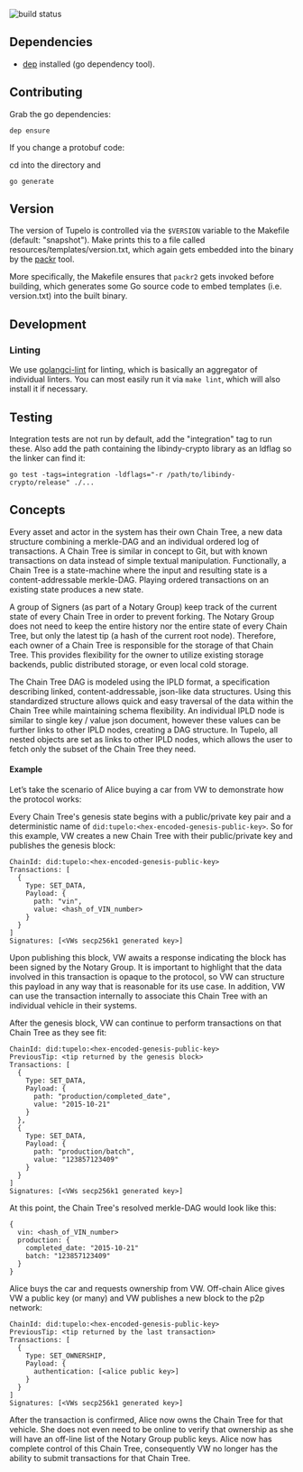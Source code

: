![build status](https://codebuild.eu-central-1.amazonaws.com/badges?uuid=eyJlbmNyeXB0ZWREYXRhIjoiNzNEYm4vWFlsRmQrdHNWajZjNW1aVEZTZWVUNkVodXFxbmJQdEJ6N2RZVVZhY2lKbXFyWEV6azBvTGpWRXRNempRbUxCYWJjL0g5S29RVG1kTDVrK3NzPSIsIml2UGFyYW1ldGVyU3BlYyI6Ii9KOTZXT2xFdk90SlJnTE0iLCJtYXRlcmlhbFNldFNlcmlhbCI6MX0%3D&branch=master)

## Dependencies

* [dep](https://github.com/golang/dep) installed (go dependency tool).

## Contributing

Grab the go dependencies:

```
dep ensure
```

If you change a protobuf code:

cd into the directory and
```
go generate
```

## Version
The version of Tupelo is controlled via the `$VERSION` variable to the Makefile 
(default: "snapshot"). Make prints this to a file called resources/templates/version.txt,
which again gets embedded into the binary by the [packr](github.com/gobuffalo/packr) tool.

More specifically, the Makefile ensures that `packr2` gets invoked before building, which
generates some Go source code to embed templates (i.e. version.txt) into the built binary.

## Development
### Linting
We use [golangci-lint](https://github.com/golangci/golangci-lint) for linting, which is
basically an aggregator of individual linters. You can most easily run it via `make lint`,
which will also install it if necessary.

## Testing

Integration tests are not run by default, add the "integration" tag to run
these. Also add the path containing the libindy-crypto library as an ldflag so
the linker can find it:

`go test -tags=integration -ldflags="-r /path/to/libindy-crypto/release" ./...`

## Concepts
Every asset and actor in the system has their own Chain Tree, a new data structure combining a merkle-DAG and an individual ordered log of transactions. A Chain Tree is similar in concept to Git, but with known transactions on data instead of simple textual manipulation. Functionally, a Chain Tree is a state-machine where the input and resulting state is a content-addressable merkle-DAG. Playing ordered transactions on an existing state produces a new state. 

A group of Signers (as part of a Notary Group) keep track of the current state of every Chain Tree in order to prevent forking. The Notary Group does not need to keep the entire history nor the entire state of every Chain Tree, but only the latest tip (a hash of the current root node). Therefore, each owner of a Chain Tree is responsible for the storage of that Chain Tree. This provides flexibility for the owner to utilize existing storage backends, public distributed storage, or even local cold storage.

The Chain Tree DAG is modeled using the IPLD format, a specification describing linked, content-addressable, json-like data structures. Using this standardized structure allows quick and easy traversal of the data within the Chain Tree while maintaining schema flexibility. An individual IPLD node is similar to single key / value json document, however these values can be further links to other IPLD nodes, creating a DAG structure. In Tupelo, all nested objects are set as links to other IPLD nodes, which allows the user to fetch only the subset of the Chain Tree they need.

#### Example
Let’s take the scenario of Alice buying a car from VW to demonstrate how the protocol works:

Every Chain Tree's genesis state begins with a public/private key pair and a deterministic name of `did:tupelo:<hex-encoded-genesis-public-key>`. So for this example, VW creates a new Chain Tree with their public/private key and publishes the genesis block:
```
ChainId: did:tupelo:<hex-encoded-genesis-public-key>
Transactions: [
  {
    Type: SET_DATA,
    Payload: {
      path: "vin",
      value: <hash_of_VIN_number>
    }
  }
]
Signatures: [<VWs secp256k1 generated key>]
```

Upon publishing this block, VW awaits a response indicating the block has been signed by the Notary Group. It is important to highlight that the data involved in this transaction is opaque to the protocol, so VW can structure this payload in any way that is reasonable for its use case. In addition, VW can use the transaction internally to associate this Chain Tree with an individual vehicle in their systems.

After the genesis block, VW can continue to perform transactions on that Chain Tree as they see fit:
```
ChainId: did:tupelo:<hex-encoded-genesis-public-key>
PreviousTip: <tip returned by the genesis block>
Transactions: [
  {
    Type: SET_DATA,
    Payload: {
      path: "production/completed_date",
      value: "2015-10-21"
    }
  },
  {
    Type: SET_DATA,
    Payload: {
      path: "production/batch",
      value: "123857123409"
    }
  }
]
Signatures: [<VWs secp256k1 generated key>]
```

At this point, the Chain Tree's resolved merkle-DAG would look like this:
```
{
  vin: <hash_of_VIN_number>
  production: {
    completed_date: "2015-10-21"
    batch: "123857123409"
  }
}
```

Alice buys the car and requests ownership from VW. Off-chain Alice gives VW a public key (or many) and VW publishes a new block to the p2p network:
```
ChainId: did:tupelo:<hex-encoded-genesis-public-key>
PreviousTip: <tip returned by the last transaction>
Transactions: [
  {
    Type: SET_OWNERSHIP,
    Payload: {
      authentication: [<alice public key>]
    }
  }
]
Signatures: [<VWs secp256k1 generated key>]
```

After the transaction is confirmed, Alice now owns the Chain Tree for that vehicle. She does not even need to be online to verify that ownership as she will have an off-line list of the Notary Group public keys. Alice now has complete control of this Chain Tree, consequently VW no longer has the ability to submit transactions for that Chain Tree. 
